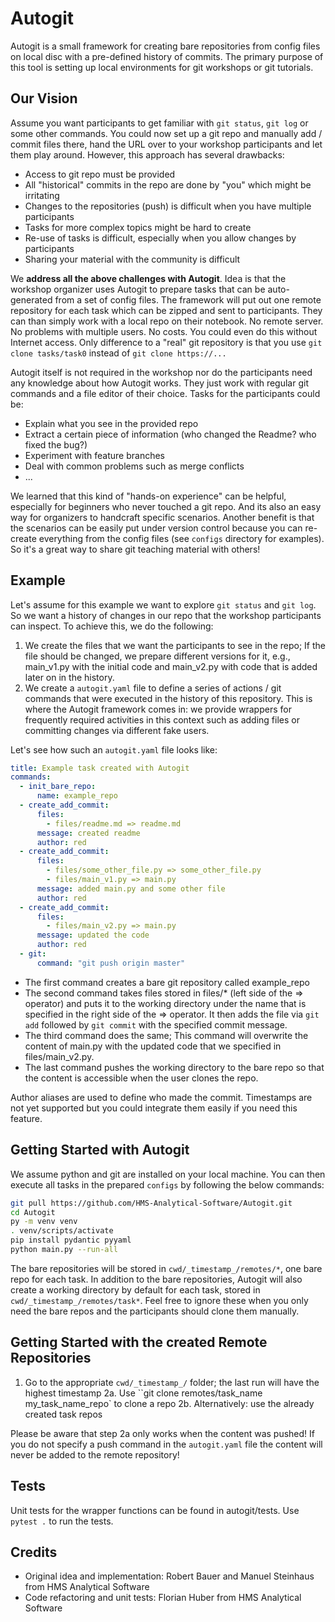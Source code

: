 # Autogit

Autogit is a small framework for creating bare repositories from config files on
local disc with a pre-defined history of commits. The primary purpose of this tool
is setting up local environments for git workshops or git tutorials.

## Our Vision

Assume you want participants to get familiar with `git status`, `git log` or some other commands. You could now set up a git repo and manually add / commit files there, hand the URL over to your workshop participants and let them play around. However, this approach has several drawbacks:

- Access to git repo must be provided
- All "historical" commits in the repo are done by "you" which might be irritating
- Changes to the repositories (push) is difficult when you have multiple participants
- Tasks for more complex topics might be hard to create
- Re-use of tasks is difficult, especially when you allow changes by participants
- Sharing your material with the community is difficult

We **address all the above challenges with Autogit**.
Idea is that the workshop organizer uses Autogit to prepare tasks that can be
auto-generated from a set of config files. The framework will put out one remote repository
for each task which can be zipped and sent to participants. They can than simply work
with a local repo on their notebook. No remote server. No problems with multiple users.
No costs. You could even do this without Internet access. Only difference to a "real"
git repository is that you use `git clone tasks/task0` instead of `git clone https://...`

Autogit itself is not required in the workshop nor do the participants need any knowledge about how Autogit works. They just work with regular git commands and a file editor of their choice. Tasks for the participants could be:

- Explain what you see in the provided repo
- Extract a certain piece of information (who changed the Readme? who fixed the bug?)
- Experiment with feature branches
- Deal with common problems such as merge conflicts
- ...

We learned that this kind of "hands-on experience" can be helpful, especially for beginners who never touched a git repo. And its also an easy way for organizers to handcraft specific scenarios. Another benefit is that the scenarios can be easily put under version control because you can re-create everything from the config files (see `configs` directory for examples). So it's a great way to share git teaching material with others!

## Example

Let's assume for this example we want to explore `git status` and `git log`. So we want a history of changes in our repo that the workshop participants can inspect. To achieve this, we do the following:

1. We create the files that we want the participants to see in the repo; If the file should be changed, we prepare different versions for it, e.g., main_v1.py with the initial code and main_v2.py with code that is added later on in the history.
2. We create a `autogit.yaml` file to define a series of actions / git commands that were executed in the history of this repository. This is where the Autogit framework comes in: we provide wrappers for frequently required activities in this context such as adding files or committing changes via different fake users.

Let's see how such an `autogit.yaml` file looks like:

```yaml
title: Example task created with Autogit
commands:
  - init_bare_repo:
      name: example_repo
  - create_add_commit:
      files:
        - files/readme.md => readme.md
      message: created readme
      author: red
  - create_add_commit:
      files:
        - files/some_other_file.py => some_other_file.py
        - files/main_v1.py => main.py
      message: added main.py and some other file
      author: red
  - create_add_commit:
      files:
        - files/main_v2.py => main.py
      message: updated the code
      author: red
  - git:
      command: "git push origin master"
```

- The first command creates a bare git repository called example_repo
- The second command takes files stored in
  files/\* (left side of the => operator) and puts it to the working
  directory under the name that is specified in the right side of the => operator.
  It then adds the file via `git add` followed by `git commit` with the specified commit message.
- The third command does the same; This command will overwrite the content of main.py with
  the updated code that we specified in files/main_v2.py.
- The last command pushes the working directory to the bare repo so that the content
  is accessible when the user clones the repo.

Author aliases are used to define who made the commit.
Timestamps are not yet supported but you could integrate them easily if you need this feature.

## Getting Started with Autogit

We assume python and git are installed on your local machine. You can then
execute all tasks in the prepared `configs` by following the below commands:

```bash
git pull https://github.com/HMS-Analytical-Software/Autogit.git
cd Autogit
py -m venv venv
. venv/scripts/activate
pip install pydantic pyyaml
python main.py --run-all
```

The bare repositories will be stored in `cwd/_timestamp_/remotes/*`, one bare repo for each task.
In addition to the bare repositories, Autogit will also create a working directory by default for each task, stored in `cwd/_timestamp_/remotes/task*`. Feel free to ignore these when you only need the bare repos and the participants should clone them manually.

## Getting Started with the created Remote Repositories

1. Go to the appropriate `cwd/_timestamp_/` folder; the last run will have the highest timestamp
   2a. Use ``git clone remotes/task_name my_task_name_repo` to clone a repo
   2b. Alternatively: use the already created task repos

Please be aware that step 2a only works when the content was pushed! If you do not specify a
push command in the `autogit.yaml` file the content will never be added to the remote repository!

## Tests

Unit tests for the wrapper functions can be found in autogit/tests. Use `pytest .` to run the tests.

## Credits

- Original idea and implementation: Robert Bauer and Manuel Steinhaus from HMS Analytical Software
- Code refactoring and unit tests: Florian Huber from HMS Analytical Software
